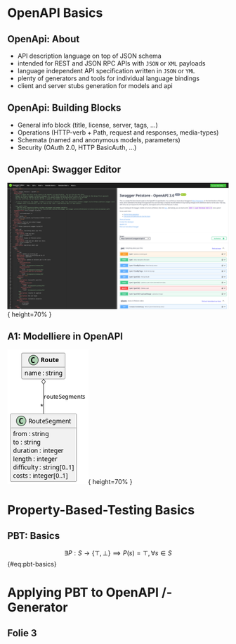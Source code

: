 # OpenAPI Basics

## OpenApi: About

- API description language on top of JSON schema 
- intended for REST and JSON RPC APIs with `JSON` or `XML` payloads
- language independent API specification written in `JSON` or `YML`
- plenty of generators and tools for individual language bindings
- client and server stubs generation for models and api

## OpenApi: Building Blocks

- General info block (title, license, server, tags, ...)
- Operations (HTTP-verb + Path, request and responses, media-types)
- Schemata (named and anonymous models, parameters)
- Security (OAuth 2.0, HTTP BasicAuth, ...)

## OpenApi: Swagger Editor

![Editieren von OpenApi-Dateien in Swagger Editor.](swagger-editor.png){ height=70% }

## A1: Modelliere in OpenAPI

![Klassendiagramm für das Modell "Route".](../aufgaben/a1-uml.png){ height=70% }

# Property-Based-Testing Basics

## PBT: Basics

$$ \exists P: S \to \{ \top, \bot \} \implies P(s) = \top, \forall s \in S $$ {#eq:pbt-basics}

# Applying PBT to OpenAPI /-Generator

## Folie 3
